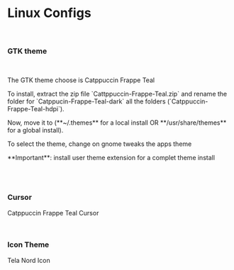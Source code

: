# Linux Configs

<br>

<h3> GTK theme </h3>
<br>
<p>The GTK theme choose is Catppuccin Frappe Teal</p>
<p>To install, extract the zip file `Cattppuccin-Frappe-Teal.zip` and rename the folder for `Catppucin-Frappe-Teal-dark` all the folders (`Catppuccin-Frappe-Teal-hdpi`).</p> 
<p>Now, move it to (**~/.themes** for a local install OR **/usr/share/themes** for a global install).</p>
<p>To select the theme, change on gnome tweaks the apps theme</p>
<p>**Important**: install user theme extension for a complet theme install</p>

<br>
<br>

<h3> Cursor </h3>
<p>Catppuccin Frappe Teal Cursor</p>

<br>

<h3> Icon Theme </h3>
<p>Tela Nord Icon<p>



